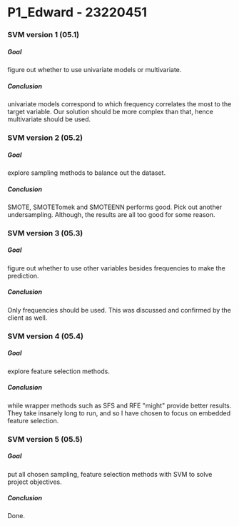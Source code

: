 # P1_Edward - 23220451

### SVM version 1 (05.1)
##### Goal
figure out whether to use univariate models or multivariate.
##### Conclusion
univariate models correspond to which frequency correlates the most to the target variable. Our solution should be more complex than that, hence multivariate should be used.

### SVM version 2 (05.2)
##### Goal
explore sampling methods to balance out the dataset.
##### Conclusion
SMOTE, SMOTETomek and SMOTEENN performs good. Pick out another undersampling. Although, the results are all too good for some reason.

### SVM version 3 (05.3)
##### Goal
figure out whether to use other variables besides frequencies to make the prediction.
##### Conclusion
Only frequencies should be used. This was discussed and confirmed by the client as well.

### SVM version 4 (05.4)
##### Goal
explore feature selection methods.
##### Conclusion
while wrapper methods such as SFS and RFE "might" provide better results. They take insanely long to run, and so I have chosen to focus on embedded feature selection.

### SVM version 5 (05.5)
##### Goal
put all chosen sampling, feature selection methods with SVM to solve project objectives.
##### Conclusion
Done.
